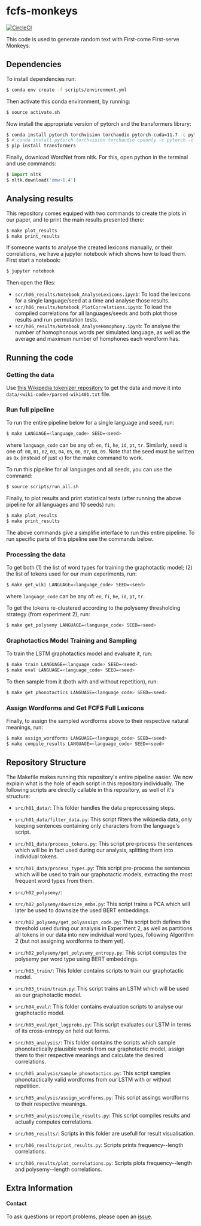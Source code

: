 # fcfs-monkeys

[![CircleCI](https://circleci.com/gh/rycolab/fcfs-monkeys.svg?style=svg&circle-token=dae87df242fd23ebf39ecfdd381274f19da5315b)](https://circleci.com/gh/rycolab/fcfs-monkeys)

This code is used to generate random text with First-come First-serve Monkeys.

## Dependencies

To install dependencies run:
```bash
$ conda env create -f scripts/environment.yml
```
Then activate this conda environment, by running:
```bash
$ source activate.sh
```

Now install the appropriate version of pytorch and the transformers library:
```bash
$ conda install pytorch torchvision torchaudio pytorch-cuda=11.7 -c pytorch -c nvidia
$ # conda install pytorch torchvision torchaudio cpuonly -c pytorch -c conda-forge
$ pip install transformers
```
Finally, download WordNet from nltk. For this, open python in the terminal and use commands:
```python
$ import nltk
$ nltk.download('omw-1.4')
```

## Analysing results


This repository comes equiped with two commands to create the plots in our paper, and to print the main results presented there:
```bash
$ make plot_results
$ make print_results
```

If someone wants to analyse the created lexicons manually, or their correlations, we have a jupyter notebook which shows how to load them.
First start a notebook:
```bash
$ jupyter notebook
```
Then open the files:
* `scr/h06_results/Notebook_AnalyseLexicons.ipynb`: To load the lexicons for a single language/seed at a time and analyse those results.
* `scr/h06_results/Notebook_PlotCorrelations.ipynb`: To load the compiled correlations for all languages/seeds and both plot those results and run permutation tests.
* `scr/h06_results/Notebook_AnalyseHomophony.ipynb`: To analyse the number of homophonous words per simulated language, as well as the average and maximum number of homphones each wordform has.


## Running the code

### Getting the data

Use [this Wikipedia tokenizer repository](https://github.com/tpimentelms/wiki-tokenizer) to get the data and move it into `data/<wiki-code>/parsed-wiki40b.txt` file.


### Run full pipeline

To run the entire pipeline below for a single language and seed, run:
```bash
$ make LANGUAGE=<language_code> SEED=<seed>
```
where `language_code` can be any of: `en`, `fi`, `he`, `id`, `pt`, `tr`.
Similarly, seed is one of: `00`, `01`, `02`, `03`, `04`, `05`, `06`, `07`, `08`, `09`.
Note that the seed must be written as `0x` (instead of just `x`) for the make command to work.

To run this pipeline for all languages and all seeds, you can use the command:
```bash
$ source scripts/run_all.sh
```

Finally, to plot results and print statistical tests (after running the above pipeline for all languages and 10 seeds) run:
```bash
$ make plot_results
$ make print_results
```

The above commands give a simplifie interface to run this entire pipeline.
To run specific parts of this pipeline see the commands below.


### Processing the data

To get both (1) the list of word types for training the graphotactic model; (2) the list of tokens used for our main experiments, run:
```bash
$ make get_wiki LANGUAGE=<language_code> SEED=<seed>
```
where `language_code` can be any of: `en`, `fi`, `he`, `id`, `pt`, `tr`.

To get the tokens re-clustered according to the polysemy thresholding strategy (from experiment 2), run:
```bash
$ make get_polysemy LANGUAGE=<language_code> SEED=<seed>
```

### Graphotactics Model Training and Sampling

To train the LSTM graphotactics model and evaluate it, run:
```bash
$ make train LANGUAGE=<language_code> SEED=<seed>
$ make eval LANGUAGE=<language_code> SEED=<seed>
```
To then sample from it (both with and without repetition), run:
```bash
$ make get_phonotactics LANGUAGE=<language_code> SEED=<seed>
```

### Assign Wordforms and Get FCFS Full Lexicons

Finally, to assign the sampled wordforms above to their respective natural meanings, run:
```bash
$ make assign_wordforms LANGUAGE=<language_code> SEED=<seed>
$ make compile_results LANGUAGE=<language_code> SEED=<seed>
```

## Repository Structure

The Makefile makes running this repository's entire pipeline easier.
We now explain what is the hole of each script in this repository individually.
The following scripts are directly callable in this repository, as well of it's structure:

* `src/h01_data/`: This folder handles the data preprocessing steps.
* `src/h01_data/filter_data.py`: This script filters the wikipedia data, only keeping sentences containing only characters from the language's script.
* `src/h01_data/process_tokens.py`: This script pre-process the sentences which will be in fact used during our analysis, splitting them into individual tokens.
* `src/h01_data/process_types.py`: This script pre-process the sentences which will be used to train our graphotactic models, extracting the most frequent word types from them.

* `src/h02_polysemy/`:
* `src/h02_polysemy/downsize_embs.py`: This script trains a PCA which will later be used to downsize the used BERT embeddings.
* `src/h02_polysemy/get_polyassign_code.py`: This script both defines the threshold used during our analysis in Experiment 2, as well as partitions all tokens in our data into new individual word types, following Algorithm 2 (but not assigning wordforms to them yet).
* `src/h02_polysemy/get_polysemy_entropy.py`: This script computes the polysemy per word type using BERT embeddings.

* `src/h03_train/`: This folder contains scripts to train our graphotactic model.
* `src/h03_train/train.py`: This script trains an LSTM which will be used as our graphotactic model.

* `src/h04_eval/`: This folder contains evaluation scripts to analyse our graphotactic model.
* `src/h05_eval/get_logprobs.py`: This script evaluates our LSTM in terms of its cross-entropy on held out forms.

* `src/h05_analysis/`: This folder contains the scripts which sample phonotactically plausible words from our graphotactic model, assign them to their respective meanings and calculate the desired correlations.
* `src/h05_analysis/sample_phonotactics.py`: This script samples phonotactically valid wordforms from our LSTM with or without repetition.
* `src/h05_analysis/assign_wordforms.py`: This script assings wordforms to their respective meanings.
* `src/h05_analysis/compile_results.py`: This script compiles results and actually computes correlations.

* `src/h06_results/`: Scripts in this folder are usefull for result visualisation.
* `src/h06_results/print_results.py`: Scripts prints frequency--length correlations.
* `src/h06_results/plot_correlations.py`: Scripts plots frequency--length and polysemy--length correlations.


## Extra Information

#### Contact

To ask questions or report problems, please open an [issue](https://github.com/rycolab/fcfs-monkeys/issues).

